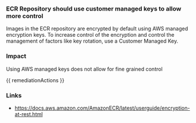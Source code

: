 
### ECR Repository should use customer managed keys to allow more control

Images in the ECR repository are encrypted by default using AWS managed encryption keys. To increase control of the encryption and control the management of factors like key rotation, use a Customer Managed Key.

### Impact
Using AWS managed keys does not allow for fine grained control

<!-- DO NOT CHANGE -->
{{ remediationActions }}

### Links
- https://docs.aws.amazon.com/AmazonECR/latest/userguide/encryption-at-rest.html
        